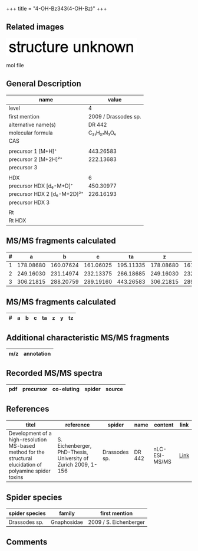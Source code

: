 +++
title = "4-OH-Bz343(4-OH-Bz)"
+++

## Related images

![](/img/2.png)

mol file

## General Description

| name                        | value                |
|-----------------------------|----------------------|
| level                       | 4                    |
| first mention               | 2009 / Drassodes sp. |
| alternative name(s)         | DR 442               |
| molecular formula           | C₂₁H₂₇N₃O₄           |
| CAS                         |                      |
|                             |                      |
| precursor 1 [M+H]⁺          | 443.26583            |
| precursor 2 [M+2H]²⁺        | 222.13683            |
| precursor 3                 |                      |
|                             |                      |
| HDX                         | 6                    |
| precursor HDX   [d₆-M+D]⁺   | 450.30977            |
| precursor HDX 2 [d₆-M+2D]²⁺ | 226.16193            |
| precursor HDX 3             |                      |
|                             |                      |
| Rt                          |                      |
| Rt HDX                      |                      |

## MS/MS fragments calculated

| # | a         | b         | c         | ta        | z         | y         | tz        |
|---|-----------|-----------|-----------|-----------|-----------|-----------|-----------|
| 1 | 178.08680 | 160.07624 | 161.06025 | 195.11335 | 178.08680 | 161.06026 | 195.11335 |
| 2 | 249.16030 | 231.14974 | 232.13375 | 266.18685 | 249.16030 | 232.13376 | 266.18685 |
| 3 | 306.21815 | 288.20759 | 289.19160 | 443.26583 | 306.21815 | 289.19161 | 323.24470 |

## MS/MS fragments calculated

| # | a         | b         | c         | ta        | z         | y         | tz        |
|---|-----------|-----------|-----------|-----------|-----------|-----------|-----------|

## Additional characteristic MS/MS fragments

| m/z       | annotation |
|-----------|------------|

## Recorded MS/MS spectra

| pdf | precursor | co-eluting  | spider    | source                       |
|-----|-----------|-------------|-----------|------------------------------|

## References

| titel                                                                                                      | reference                                                     | spider        | name   | content       | link                                                               |
|------------------------------------------------------------------------------------------------------------|---------------------------------------------------------------|---------------|--------|---------------|--------------------------------------------------------------------|
| Development of a high-resolution MS-based method for the structural elucidation of polyamine spider toxins | S. Eichenberger, PhD-Thesis, University of Zurich 2009, 1-156 | Drassodes sp. | DR 442 | nLC-ESI-MS/MS | [Link](https://www.zora.uzh.ch/id/eprint/12787/1/Eichenberger.pdf) |

## Spider species

| spider species | family      | first mention          |
|----------------|-------------|------------------------|
| Drassodes sp.  | Gnaphosidae | 2009 / S. Eichenberger |

## Comments